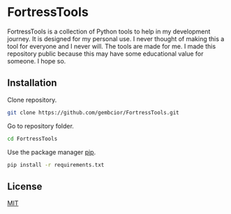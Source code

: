 # FortressTools

FortressTools is a collection of Python tools to help in my development journey.
It is designed for my personal use. I never thought of making this a tool for everyone and I never will. The tools are made for me.
I made this repository public because this may have some educational value for someone. I hope so.

## Installation

Clone repository.

```bash
git clone https://github.com/gembcior/FortressTools.git
```

Go to repository folder.

```bash
cd FortressTools
```

Use the package manager [pip](https://pip.pypa.io/en/stable/).

```bash
pip install -r requirements.txt
```

## License
[MIT](https://choosealicense.com/licenses/mit/)
